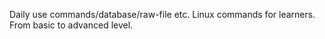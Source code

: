 Daily use commands/database/raw-file etc.
Linux commands for learners. From basic to advanced level.
